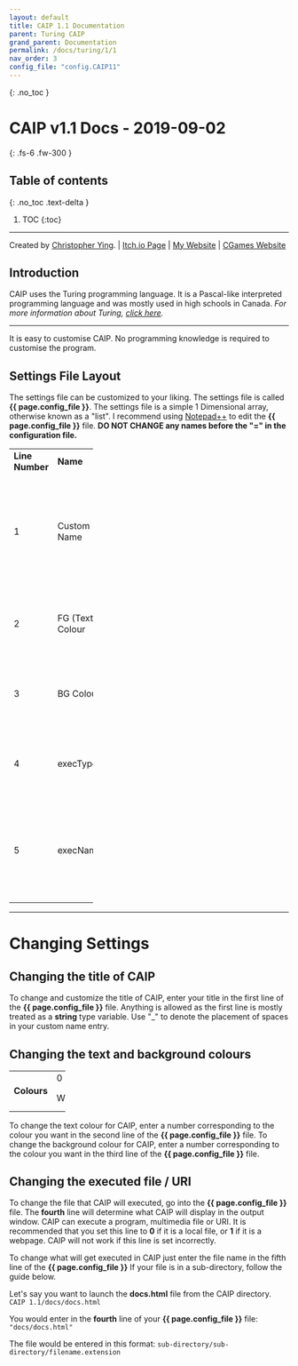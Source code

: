 ```yaml
---
layout: default
title: CAIP 1.1 Documentation
parent: Turing CAIP
grand_parent: Documentation
permalink: /docs/turing/1/1
nav_order: 3
config_file: "config.CAIP11"
---
```

{: .no_toc }
# CAIP v1.1 Docs - 2019-09-02
{: .fs-6 .fw-300 }
## Table of contents
{: .no_toc .text-delta }
1. TOC
{:toc}
---

[comment]: <> (Figure out how to use page variables.)
Created by [Christopher Ying](https://github.com/ChrispyMC). | [Itch.io Page](https://cih.itch.io/caip) | [My Website](https://sites.google.com/view/chrispy) | [CGames Website](https://sites.google.com/view/countergames)

## Introduction
CAIP uses the Turing programming language. It is a Pascal-like interpreted programming language and was mostly used in high schools in Canada.
*For more information about Turing, [click here](https://en.wikipedia.org/wiki/Turing_(programming_language)).*

---

It is easy to customise CAIP. No programming knowledge is required to customise the program.

## Settings File Layout
The settings file can be customized to your liking. The settings file is called **{{ page.config_file }}**.
The settings file is a simple 1 Dimensional array, otherwise known as a "list".
I recommend using [Notepad++](https://notepad-plus-plus.org/) to edit the **{{ page.config_file }}** file.
**DO NOT CHANGE any names before the "=" in the configuration file.**

<table style="width:30%">
	<tr>
		<td><b>Line Number</b></td>
		<td><b>Name</b></td>
		<td><b>Possible Entries</b></td>
	</tr>
	<tr>
		<td>1</td>
		<td>Custom Name</td>
		<td>Anything in a <b>string</b> variable type. Use "_" to denote spaces in your custom name.</td>
	</tr>
	<tr>
		<td>2</td>
		<td>FG (Text) Colour</td>
		<td>Any number ID in the colour chart below.</td>
	</tr>
	<tr>
		<td>3</td>
		<td>BG Colour</td>
		<td>Any number ID in the colour chart below.</td>
	</tr>
	<tr>
		<td>4</td>
		<td>execType</td>
		<td>0 or 1, where 0 is a local file and 1 is a webpage.</td>
	</tr>
	<tr>
		<td>5</td>
		<td>execName</td>
		<td>Local File (With file extension in the entry) or URI (http(s)://, steam://, etc.)</td>
	</tr>
</table>

---

# Changing Settings

## Changing the title of CAIP
To change and customize the title of CAIP, enter your title in the first line of the **{{ page.config_file }}** file.
Anything is allowed as the first line is mostly treated as a **string** type variable.
Use "_" to denote the placement of spaces in your custom name entry.

## Changing the text and background colours
<table style="width:20%">
	<tr>
		<td rowspan="3"><b>Colours</b></td>
	</tr>
	<tr>
		<td>0</td>
		<td>1</td>
		<td>2</td>
		<td>3</td>
	</tr>
	<tr>
		<td>White</td>
		<td>Black</td>
		<td>Light Grey</td>
		<td>Dark Grey</td>
	</tr>
</table>

To change the text colour for CAIP, enter a number corresponding to the colour you want in the second line of the **{{ page.config_file }}** file.
To change the background colour for CAIP, enter a number corresponding to the colour you want in the third line of the **{{ page.config_file }}** file.

## Changing the executed file / URI
To change the file that CAIP will executed, go into the **{{ page.config_file }}** file.
The **fourth** line will determine what CAIP will display in the output window. CAIP can execute a program, multimedia file or URI.
It is recommended that you set this line to **0** if it is a local file, or **1** if it is a webpage.
CAIP will not work if this line is set incorrectly.

To change what will get executed in CAIP just enter the file name in the fifth line of the **{{ page.config_file }}**
If your file is in a sub-directory, follow the guide below.

Let's say you want to launch the **docs.html** file from the CAIP directory.
```CAIP 1.1/docs/docs.html```

You would enter in the **fourth** line of your **{{ page.config_file }}** file:
```"docs/docs.html"```

The file would be entered in this format: 
```sub-directory/sub-directory/filename.extension```